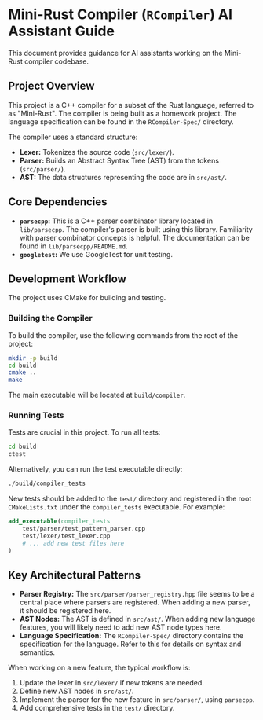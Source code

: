 # Mini-Rust Compiler (`RCompiler`) AI Assistant Guide

This document provides guidance for AI assistants working on the Mini-Rust compiler codebase.

## Project Overview

This project is a C++ compiler for a subset of the Rust language, referred to as "Mini-Rust". The compiler is being built as a homework project. The language specification can be found in the `RCompiler-Spec/` directory.

The compiler uses a standard structure:
- **Lexer:** Tokenizes the source code (`src/lexer/`).
- **Parser:** Builds an Abstract Syntax Tree (AST) from the tokens (`src/parser/`).
- **AST:** The data structures representing the code are in `src/ast/`.

## Core Dependencies

- **`parsecpp`:** This is a C++ parser combinator library located in `lib/parsecpp`. The compiler's parser is built using this library. Familiarity with parser combinator concepts is helpful. The documentation can be found in `lib/parsecpp/README.md`.
- **`googletest`:** We use GoogleTest for unit testing.

## Development Workflow

The project uses CMake for building and testing.

### Building the Compiler

To build the compiler, use the following commands from the root of the project:

```bash
mkdir -p build
cd build
cmake ..
make
```

The main executable will be located at `build/compiler`.

### Running Tests

Tests are crucial in this project. To run all tests:

```bash
cd build
ctest
```

Alternatively, you can run the test executable directly:

```bash
./build/compiler_tests
```

New tests should be added to the `test/` directory and registered in the root `CMakeLists.txt` under the `compiler_tests` executable. For example:

```cmake
add_executable(compiler_tests
    test/parser/test_pattern_parser.cpp
    test/lexer/test_lexer.cpp
    # ... add new test files here
)
```

## Key Architectural Patterns

- **Parser Registry:** The `src/parser/parser_registry.hpp` file seems to be a central place where parsers are registered. When adding a new parser, it should be registered here.
- **AST Nodes:** The AST is defined in `src/ast/`. When adding new language features, you will likely need to add new AST node types here.
- **Language Specification:** The `RCompiler-Spec/` directory contains the specification for the language. Refer to this for details on syntax and semantics.

When working on a new feature, the typical workflow is:
1.  Update the lexer in `src/lexer/` if new tokens are needed.
2.  Define new AST nodes in `src/ast/`.
3.  Implement the parser for the new feature in `src/parser/`, using `parsecpp`.
4.  Add comprehensive tests in the `test/` directory.
